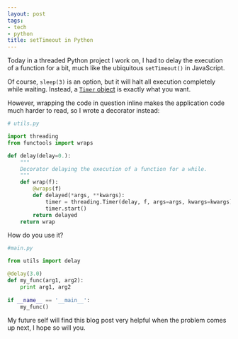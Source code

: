 ```yaml
---
layout: post
tags:
- tech
- python
title: setTimeout in Python
---
```


Today in a threaded Python project I work on, I had to delay the execution of a function for a bit, much like the ubiquitous ``setTimeout()`` in JavaScript.

Of course, ``sleep(3)`` is an option, but it will halt all execution completely while waiting. Instead, a [``Timer`` object](https://docs.python.org/2/library/threading.html#timer-objects) is exactly what you want.

However, wrapping the code in question inline makes the application code much harder to read, so I wrote a decorator instead:

```python
# utils.py

import threading
from functools import wraps

def delay(delay=0.):
    """
    Decorator delaying the execution of a function for a while.
    """
    def wrap(f):
        @wraps(f)
        def delayed(*args, **kwargs):
            timer = threading.Timer(delay, f, args=args, kwargs=kwargs)
            timer.start()
        return delayed
    return wrap
```

How do you use it?

```python
#main.py

from utils import delay

@delay(3.0)
def my_func(arg1, arg2):
	print arg1, arg2
	
if __name__ == '__main__':
	my_func()
```

My future self will find this blog post very helpful when the problem comes up next, I hope so will you.

